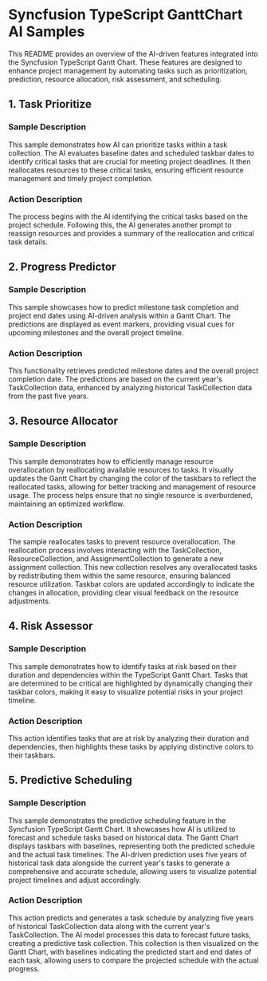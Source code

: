 # Syncfusion TypeScript GanttChart AI Samples

This README provides an overview of the AI-driven features integrated into the Syncfusion TypeScript Gantt Chart. These features are designed to enhance project management by automating tasks such as prioritization, prediction, resource allocation, risk assessment, and scheduling.

## 1. Task Prioritize

### Sample Description

This sample demonstrates how AI can prioritize tasks within a task collection. The AI evaluates baseline dates and scheduled taskbar dates to identify critical tasks that are crucial for meeting project deadlines. It then reallocates resources to these critical tasks, ensuring efficient resource management and timely project completion.

### Action Description

The process begins with the AI identifying the critical tasks based on the project schedule. Following this, the AI generates another prompt to reassign resources and provides a summary of the reallocation and critical task details.

## 2. Progress Predictor

### Sample Description

This sample showcases how to predict milestone task completion and project end dates using AI-driven analysis within a Gantt Chart. The predictions are displayed as event markers, providing visual cues for upcoming milestones and the overall project timeline.

### Action Description

This functionality retrieves predicted milestone dates and the overall project completion date. The predictions are based on the current year's TaskCollection data, enhanced by analyzing historical TaskCollection data from the past five years.

## 3. Resource Allocator

### Sample Description

This sample demonstrates how to efficiently manage resource overallocation by reallocating available resources to tasks. It visually updates the Gantt Chart by changing the color of the taskbars to reflect the reallocated tasks, allowing for better tracking and management of resource usage. The process helps ensure that no single resource is overburdened, maintaining an optimized workflow.

### Action Description

The sample reallocates tasks to prevent resource overallocation. The reallocation process involves interacting with the TaskCollection, ResourceCollection, and AssignmentCollection to generate a new assignment collection. This new collection resolves any overallocated tasks by redistributing them within the same resource, ensuring balanced resource utilization. Taskbar colors are updated accordingly to indicate the changes in allocation, providing clear visual feedback on the resource adjustments.

## 4. Risk Assessor

### Sample Description

This sample demonstrates how to identify tasks at risk based on their duration and dependencies within the TypeScript Gantt Chart. Tasks that are determined to be critical are highlighted by dynamically changing their taskbar colors, making it easy to visualize potential risks in your project timeline.

### Action Description

This action identifies tasks that are at risk by analyzing their duration and dependencies, then highlights these tasks by applying distinctive colors to their taskbars.

## 5. Predictive Scheduling

### Sample Description

This sample demonstrates the predictive scheduling feature in the Syncfusion TypeScript Gantt Chart. It showcases how AI is utilized to forecast and schedule tasks based on historical data. The Gantt Chart displays taskbars with baselines, representing both the predicted schedule and the actual task timelines. The AI-driven prediction uses five years of historical task data alongside the current year's tasks to generate a comprehensive and accurate schedule, allowing users to visualize potential project timelines and adjust accordingly.

### Action Description

This action predicts and generates a task schedule by analyzing five years of historical TaskCollection data along with the current year's TaskCollection. The AI model processes this data to forecast future tasks, creating a predictive task collection. This collection is then visualized on the Gantt Chart, with baselines indicating the predicted start and end dates of each task, allowing users to compare the projected schedule with the actual progress.
